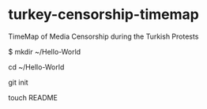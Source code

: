 turkey-censorship-timemap
=========================

TimeMap of Media Censorship during the Turkish Protests

$ mkdir ~/Hello-World

cd ~/Hello-World

git init

touch README
